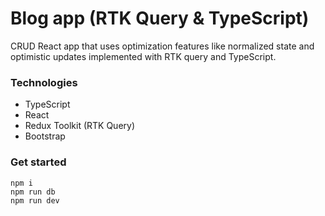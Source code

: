 # Blog app (RTK Query & TypeScript)

CRUD React app that uses optimization features like normalized state and optimistic updates implemented with RTK query and TypeScript.

### Technologies

- TypeScript
- React
- Redux Toolkit (RTK Query)
- Bootstrap

### Get started

```
npm i
npm run db
npm run dev
```

